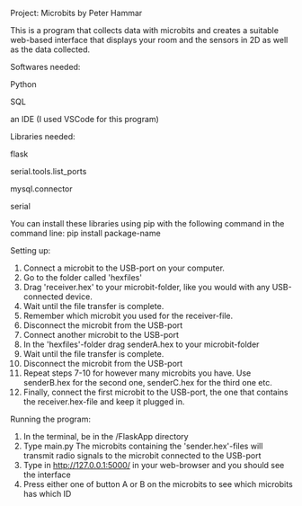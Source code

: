 Project: Microbits by Peter Hammar

This is a program that collects data with microbits and creates a suitable web-based interface that displays your room and the sensors
in 2D as well as the data collected.

Softwares needed:

Python

SQL

an IDE (I used VSCode for this program)

Libraries needed:

flask

serial.tools.list_ports

mysql.connector

serial

You can install these libraries using pip with the following command in the command line:
pip install package-name

Setting up:

1. Connect a microbit to the USB-port on your computer. 
2. Go to the folder called 'hexfiles'
3. Drag 'receiver.hex' to your microbit-folder, like you would with any USB-connected device.
4. Wait until the file transfer is complete. 
5. Remember which microbit you used for the receiver-file.
6. Disconnect the microbit from the USB-port
7. Connect another microbit to the USB-port
8. In the 'hexfiles'-folder drag senderA.hex to your microbit-folder
9. Wait until the file transfer is complete.
10. Disconnect the microbit from the USB-port
11. Repeat steps 7-10 for however many microbits you have. Use senderB.hex for the second one, senderC.hex for the third one etc.
12. Finally, connect the first microbit to the USB-port, the one that contains the receiver.hex-file and keep it plugged in.


Running the program:
1. In the terminal, be in the /FlaskApp directory
2. Type main.py
The microbits containing the 'sender.hex'-files will transmit radio signals to the microbit connected to the USB-port
3. Type in http://127.0.0.1:5000/ in your web-browser and you should see the interface
4. Press either one of button A or B on the microbits to see which microbits has which ID



